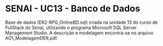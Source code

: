 # SENAI - UC13 - Banco de Dados

Base de dados (ER2-RPG_OnlineBD.sql) criada na unidade 13 do curso de FullStack do Senai, utilizando o programa Microsoft SQL Server Management Studio.
A descrição e modelagem encontra-se no arquivo AO1_ModelagemDER.pdf.
